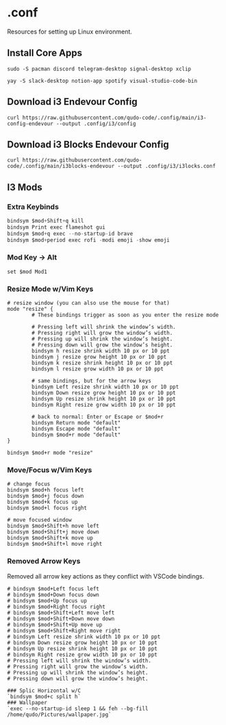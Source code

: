 # .conf
Resources for setting up Linux environment.

## Install Core Apps
`sudo -S pacman discord telegram-desktop signal-desktop xclip`

`yay -S slack-desktop notion-app spotify visual-studio-code-bin`

## Download i3 Endevour Config
`curl https://raw.githubusercontent.com/qudo-code/.config/main/i3-config-endevour --output .config/i3/config`

## Download i3 Blocks Endevour Config
`curl https://raw.githubusercontent.com/qudo-code/.config/main/i3blocks-endevour --output .config/i3/i3locks.conf`

## I3 Mods
### Extra Keybinds
```js
bindsym $mod+Shift+q kill
bindsym Print exec flameshot gui
bindsym $mod+q exec --no-startup-id brave
bindsym $mod+period exec rofi -modi emoji -show emoji
```
### Mod Key -> Alt
`set $mod Mod1`
### Resize Mode w/Vim Keys
```
# resize window (you can also use the mouse for that)
mode "resize" {
        # These bindings trigger as soon as you enter the resize mode

        # Pressing left will shrink the window’s width.
        # Pressing right will grow the window’s width.
        # Pressing up will shrink the window’s height.
        # Pressing down will grow the window’s height.
        bindsym h resize shrink width 10 px or 10 ppt
        bindsym j resize grow height 10 px or 10 ppt
        bindsym k resize shrink height 10 px or 10 ppt
        bindsym l resize grow width 10 px or 10 ppt

        # same bindings, but for the arrow keys
        bindsym Left resize shrink width 10 px or 10 ppt
        bindsym Down resize grow height 10 px or 10 ppt
        bindsym Up resize shrink height 10 px or 10 ppt
        bindsym Right resize grow width 10 px or 10 ppt

        # back to normal: Enter or Escape or $mod+r
        bindsym Return mode "default"
        bindsym Escape mode "default"
        bindsym $mod+r mode "default"
}

bindsym $mod+r mode "resize"
```
### Move/Focus w/Vim Keys
```
# change focus
bindsym $mod+h focus left
bindsym $mod+j focus down
bindsym $mod+k focus up
bindsym $mod+l focus right

# move focused window
bindsym $mod+Shift+h move left
bindsym $mod+Shift+j move down
bindsym $mod+Shift+k move up
bindsym $mod+Shift+l move right
```
### Removed Arrow Keys
Removed all arrow key actions as they conflict with VSCode bindings.
```
# bindsym $mod+Left focus left
# bindsym $mod+Down focus down
# bindsym $mod+Up focus up
# bindsym $mod+Right focus right
# bindsym $mod+Shift+Left move left
# bindsym $mod+Shift+Down move down
# bindsym $mod+Shift+Up move up
# bindsym $mod+Shift+Right move right
# bindsym Left resize shrink width 10 px or 10 ppt
# bindsym Down resize grow height 10 px or 10 ppt
# bindsym Up resize shrink height 10 px or 10 ppt
# bindsym Right resize grow width 10 px or 10 ppt
# Pressing left will shrink the window’s width.
# Pressing right will grow the window’s width.
# Pressing up will shrink the window’s height.
# Pressing down will grow the window’s height.

### Splic Horizontal w/C
`bindsym $mod+c split h`
### Wallpaper
`exec --no-startup-id sleep 1 && feh --bg-fill /home/qudo/Pictures/wallpaper.jpg`
